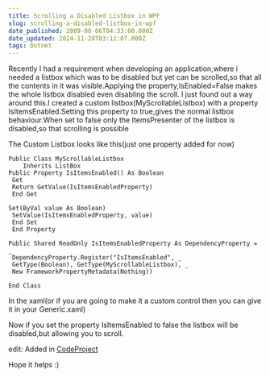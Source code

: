 ```yaml
---
title: Scrolling a Disabled Listbox in WPF
slug: scrolling-a-disabled-listbox-in-wpf
date_published: 2009-08-06T04:33:00.000Z
date_updated: 2024-11-28T03:11:07.000Z
tags: Dotnet
---
```


Recently I had a requirement when developing an application,where i needed a listbox which was to be disabled but yet can be scrolled,so that all the contents in it was visible.Applying the property,IsEnabled=False makes the whole listbox disabled even disabling the scroll. I just found out a way around this.I created a custom listbox(MyScrollableListbox) with a property IsItemsEnabled.Setting this property to true,gives the normal listbox behaviour.When set to false only the ItemsPresenter of the listbox is disabled,so that scrolling is possible

The Custom Listbox looks like this(just one property added for now)

    Public Class MyScrollableListbox
        Inherits ListBox
    Public Property IsItemsEnabled() As Boolean
     Get
     Return GetValue(IsItemsEnabledProperty)
     End Get
    
    Set(ByVal value As Boolean)
     SetValue(IsItemsEnabledProperty, value)
     End Set
     End Property
    
    Public Shared ReadOnly IsItemsEnabledProperty As DependencyProperty = _
     DependencyProperty.Register("IsItemsEnabled", _
     GetType(Boolean), GetType(MyScrollableListbox), _
     New FrameworkPropertyMetadata(Nothing))
    
    End Class
    

In the xaml(or if you are going to make it a custom control then you can give it in your Generic.xaml)

Now if you set the property IsItemsEnabled to false the listbox will be disabled,but allowing you to scroll.

edit: Added in [CodeProject](http://www.codeproject.com/tips/60619/Scrollable-Disabled-ListBox-in-WPF.aspx)

Hope it helps :)

